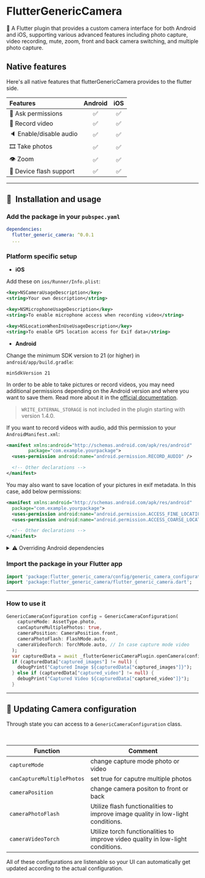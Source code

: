 # FlutterGenericCamera
📸 A Flutter plugin that provides a custom camera interface for both Android and iOS, supporting various advanced features including photo capture, video recording, mute, zoom, front and back camera switching, and multiple photo capture.

## Native features

Here's all native features that flutterGenericCamera provides to the flutter side.

| Features                                 | Android | iOS |
| :--------------------------------------- | :-----: | :-: |
| 🔖 Ask permissions                       |   ✅    | ✅  |
| 🎥 Record video                          |   ✅    | ✅  |
| 🔈 Enable/disable audio                  |   ✅    | ✅  |
| 🎞 Take photos                            |   ✅    | ✅  |
| 👁 Zoom                                   |   ✅    | ✅  |
| 📸 Device flash support                  |   ✅    | ✅  |

---

## 📖&nbsp; Installation and usage

### Add the package in your `pubspec.yaml`

```yaml
dependencies:
  flutter_generic_camera: ^0.0.1
  ...
```

### Platform specific setup

- **iOS**

Add these on `ios/Runner/Info.plist`:

```xml
<key>NSCameraUsageDescription</key>
<string>Your own description</string>

<key>NSMicrophoneUsageDescription</key>
<string>To enable microphone access when recording video</string>

<key>NSLocationWhenInUseUsageDescription</key>
<string>To enable GPS location access for Exif data</string>
```

- **Android**

Change the minimum SDK version to 21 (or higher) in `android/app/build.gradle`:

```
minSdkVersion 21
```

In order to be able to take pictures or record videos, you may need additional
permissions depending on the Android version and where you want to save them.
Read more about it in the
[official documentation](https://developer.android.com/training/data-storage).

> `WRITE_EXTERNAL_STORAGE` is not included in the plugin starting with version
> 1.4.0.

If you want to record videos with audio, add this permission to your
`AndroidManifest.xml`:

```xml
<manifest xmlns:android="http://schemas.android.com/apk/res/android"
        package="com.example.yourpackage">
  <uses-permission android:name="android.permission.RECORD_AUDIO" />

  <!-- Other declarations -->
</manifest>
```

You may also want to save location of your pictures in exif metadata. In this
case, add below permissions:

```xml
<manifest xmlns:android="http://schemas.android.com/apk/res/android"
  package="com.example.yourpackage">
  <uses-permission android:name="android.permission.ACCESS_FINE_LOCATION" />
  <uses-permission android:name="android.permission.ACCESS_COARSE_LOCATION" />

  <!-- Other declarations -->
</manifest>
```

<details>
<summary>⚠️ Overriding Android dependencies</summary>

Some of the dependencies used by CamerAwesome can be overriden if you have a
conflict. Change these variables to define which version you want to use:

```gradle
buildscript {
  ext.kotlin_version = '1.7.10'
  ext {
    // You can override these variables
    compileSdkVersion = 33
    minSdkVersion = 24 // 21 minimum
    playServicesLocationVersion = "20.0.0"
    exifInterfaceVersion = "1.3.4"
  }
  // ...
}
```

Only change these variables if you are sure of what you are doing.

For example, setting the Play Services Location version might help you when you
have conflicts with other plugins. The below line shows an example of these
conflicts:

```
java.lang.IncompatibleClassChangeError: Found interface com.google.android.gms.location.ActivityRecognitionClient, but class was expected
```

</details>

### Import the package in your Flutter app

```dart
import 'package:flutter_generic_camera/config/generic_camera_configuration.dart';
import 'package:flutter_generic_camera/flutter_generic_camera.dart';
```

---

### How to use it

```dart
GenericCameraConfiguration config = GenericCameraConfiguration(
    captureMode: AssetType.photo,
    canCaptureMultiplePhotos: true,
    cameraPosition: CameraPosition.front,
    cameraPhotoFlash: FlashMode.auto,
    cameraVideoTorch: TorchMode.auto, // In case capture mode video
  );
  var capturedData = await _flutterGenericCameraPlugin.openCamera(config);
  if (capturedData["captured_images"] != null) {
    debugPrint("Captured Image ${capturedData["captured_images"]}");
  } else if (capturedData["captured_video"] != null) {
    debugPrint("Captured Video ${capturedData["captured_video"]}");
  }
```
---

## 🐽 Updating Camera configuration

Through state you can access to a `GenericCameraConfiguration` class.

<br>

| Function               | Comment                                                    |
| ---------------------- | ---------------------------------------------------------- |
| `captureMode`              | change capture mode photo or video                                                |
| `canCaptureMultiplePhotos`         | set true for caputre multiple photos                  |
| `cameraPosition`        | change camera positon to front or back |
| `cameraPhotoFlash` | Utilize flash functionalities to improve image quality in low-light conditions.                             |
| `cameraVideoTorch` | Utilize torch functionalities to improve video quality in low-light conditions.                             |

All of these configurations are listenable so your UI can
automatically get updated according to the actual configuration.

